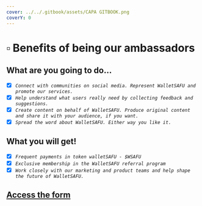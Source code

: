 ```yaml
---
cover: ../../.gitbook/assets/CAPA GITBOOK.png
coverY: 0
---
```


# ▫ Benefits of being our ambassadors

## What are you going to do...

* [x] _`Connect with communities on social media. Represent WalletSAFU and promote our services.`_
* [x] _`Help understand what users really need by collecting feedback and suggestions.`_
* [x] _`Create content on behalf of WalletSAFU. Produce original content and share it with your audience, if you want.`_
* [x] _`Spread the word about WalletSAFU. Either way you like it.`_

## What you will get!

* [x] _`Frequent payments in token walletSAFU - $WSAFU`_
* [x] _`Exclusive membership in the WalletSAFU referral program`_
* [x] _`Work closely with our marketing and product teams and help shape the future of WalletSAFU.`_

## [Access the form](./)
